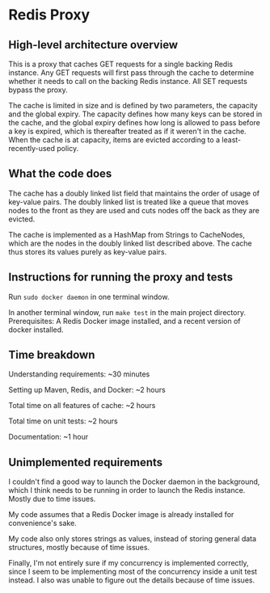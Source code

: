 # Redis Proxy

## High-level architecture overview

This is a proxy that caches GET requests for a single backing Redis instance. Any GET requests will first pass through the cache to determine whether it needs to call on the backing Redis instance. All SET requests bypass the proxy.

The cache is limited in size and is defined by two parameters, the capacity and the global expiry. The capacity defines how many keys can be stored in the cache, and the global expiry defines how long is allowed to pass before a key is expired, which is thereafter treated as if it weren't in the cache. When the cache is at capacity, items are evicted according to a least-recently-used policy.

## What the code does

The cache has a doubly linked list field that maintains the order of usage of key-value pairs. The doubly linked list is treated like a queue that moves nodes to the front as they are used and cuts nodes off the back as they are evicted.

The cache is implemented as a HashMap from Strings to CacheNodes, which are the nodes in the doubly linked list described above. The cache thus stores its values purely as key-value pairs.

## Instructions for running the proxy and tests

Run `sudo docker daemon` in one terminal window.

In another terminal window, run `make test` in the main project directory.
Prerequisites: A Redis Docker image installed, and a recent version of docker installed.

## Time breakdown

Understanding requirements: ~30 minutes

Setting up Maven, Redis, and Docker: ~2 hours

Total time on all features of cache: ~2 hours

Total time on unit tests: ~2 hours

Documentation: ~1 hour

## Unimplemented requirements

I couldn't find a good way to launch the Docker daemon in the background, which I think needs to be running in order to launch the Redis instance. Mostly due to time issues.

My code assumes that a Redis Docker image is already installed for convenience's sake.

My code also only stores strings as values, instead of storing general data structures, mostly because of time issues.

Finally, I'm not entirely sure if my concurrency is implemented correctly, since I seem to be implementing most of the concurrency inside a unit test instead. I also was unable to figure out the details because of time issues.